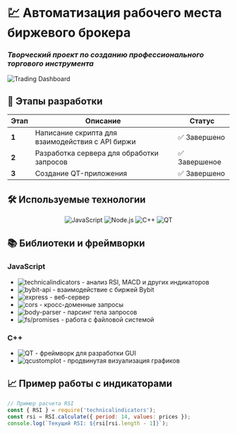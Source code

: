 # 💹 Автоматизация рабочего места биржевого брокера  
### *Творческий проект по созданию профессионального торгового инструмента*  

![Trading Dashboard](https://media.giphy.com/media/v1.Y2lkPTc5MGI3NjExcDl1d3V6b2FmY2V4dW1xZ3B0Z2V4N2x6eGZ2eHhha3Y0bGJtYyZlcD12MV9pbnRlcm5hbF9naWZfYnlfaWQmY3Q9Zw/RLVHPJJv7jKB1mONQh/giphy.gif)

## 🚀 Этапы разработки

| Этап | Описание | Статус |
|------|----------|--------|
| **1** | Написание скрипта для взаимодействия с API биржи | ✅ Завершено |
| **2** | Разработка сервера для обработки запросов | ✅ Завершеное |
| **3** | Создание QT-приложения | ✅ Завершено |

## 🛠️ Используемые технологии

<div align="center">
  
![JavaScript](https://img.shields.io/badge/-JavaScript-F7DF1E?style=for-the-badge&logo=javascript&logoColor=black)
![Node.js](https://img.shields.io/badge/-Node.js-339933?style=for-the-badge&logo=node.js&logoColor=white)
![C++](https://img.shields.io/badge/-C++-00599C?style=for-the-badge&logo=c%2B%2B&logoColor=white)
![QT](https://img.shields.io/badge/-QT-41CD52?style=for-the-badge&logo=qt&logoColor=white)

</div>

## 📚 Библиотеки и фреймворки

### **JavaScript**
- ![technicalindicators](https://img.shields.io/badge/-technicalindicators-3178C6?style=flat-square) - анализ RSI, MACD и других индикаторов
- ![bybit-api](https://img.shields.io/badge/-bybit--api-000000?style=flat-square) - взаимодействие с биржей Bybit
- ![express](https://img.shields.io/badge/-express-000000?style=flat-square) - веб-сервер
- ![cors](https://img.shields.io/badge/-cors-000000?style=flat-square) - кросс-доменные запросы
- ![body-parser](https://img.shields.io/badge/-body--parser-000000?style=flat-square) - парсинг тела запросов
- ![fs/promises](https://img.shields.io/badge/-fs/promises-000000?style=flat-square) - работа с файловой системой

### **C++**
- ![QT](https://img.shields.io/badge/-QT-41CD52?style=flat-square) - фреймворк для разработки GUI
- ![qcustomplot](https://img.shields.io/badge/-qcustomplot-1793D1?style=flat-square) - продвинутая визуализация графиков

## 📈 Пример работы с индикаторами

```javascript
// Пример расчета RSI
const { RSI } = require('technicalindicators');
const rsi = RSI.calculate({ period: 14, values: prices });
console.log(`Текущий RSI: ${rsi[rsi.length - 1]}`);
